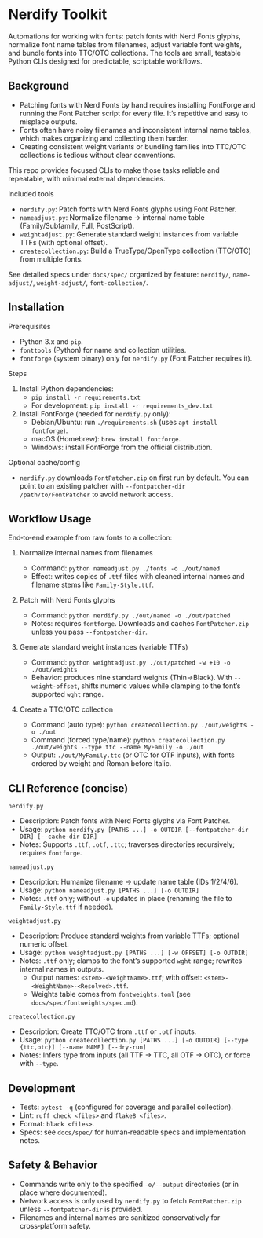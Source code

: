 # Nerdify Toolkit

Automations for working with fonts: patch fonts with Nerd Fonts glyphs, normalize font name tables from filenames, adjust variable font weights, and bundle fonts into TTC/OTC collections. The tools are small, testable Python CLIs designed for predictable, scriptable workflows.

## Background

- Patching fonts with Nerd Fonts by hand requires installing FontForge and running the Font Patcher script for every file. It’s repetitive and easy to misplace outputs.
- Fonts often have noisy filenames and inconsistent internal name tables, which makes organizing and collecting them harder.
- Creating consistent weight variants or bundling families into TTC/OTC collections is tedious without clear conventions.

This repo provides focused CLIs to make those tasks reliable and repeatable, with minimal external dependencies.

Included tools
- `nerdify.py`: Patch fonts with Nerd Fonts glyphs using Font Patcher.
- `nameadjust.py`: Normalize filename → internal name table (Family/Subfamily, Full, PostScript).
- `weightadjust.py`: Generate standard weight instances from variable TTFs (with optional offset).
- `createcollection.py`: Build a TrueType/OpenType collection (TTC/OTC) from multiple fonts.

See detailed specs under `docs/spec/` organized by feature: `nerdify/`, `name-adjust/`, `weight-adjust/`, `font-collection/`.

## Installation

Prerequisites
- Python 3.x and `pip`.
- `fonttools` (Python) for name and collection utilities.
- `fontforge` (system binary) only for `nerdify.py` (Font Patcher requires it).

Steps
1) Install Python dependencies:
   - `pip install -r requirements.txt`
   - For development: `pip install -r requirements_dev.txt`
2) Install FontForge (needed for `nerdify.py` only):
   - Debian/Ubuntu: run `./requirements.sh` (uses `apt install fontforge`).
   - macOS (Homebrew): `brew install fontforge`.
   - Windows: install FontForge from the official distribution.

Optional cache/config
- `nerdify.py` downloads `FontPatcher.zip` on first run by default. You can point to an existing patcher with `--fontpatcher-dir /path/to/FontPatcher` to avoid network access.

## Workflow Usage

End‑to‑end example from raw fonts to a collection:

1) Normalize internal names from filenames
   - Command: `python nameadjust.py ./fonts -o ./out/named`
   - Effect: writes copies of `.ttf` files with cleaned internal names and filename stems like `Family-Style.ttf`.

2) Patch with Nerd Fonts glyphs
   - Command: `python nerdify.py ./out/named -o ./out/patched`
   - Notes: requires `fontforge`. Downloads and caches `FontPatcher.zip` unless you pass `--fontpatcher-dir`.

3) Generate standard weight instances (variable TTFs)
   - Command: `python weightadjust.py ./out/patched -w +10 -o ./out/weights`
   - Behavior: produces nine standard weights (Thin→Black). With `--weight-offset`, shifts numeric values while clamping to the font’s supported `wght` range.

4) Create a TTC/OTC collection
   - Command (auto type): `python createcollection.py ./out/weights -o ./out`
   - Command (forced type/name): `python createcollection.py ./out/weights --type ttc --name MyFamily -o ./out`
   - Output: `./out/MyFamily.ttc` (or OTC for OTF inputs), with fonts ordered by weight and Roman before Italic.

## CLI Reference (concise)

`nerdify.py`
- Description: Patch fonts with Nerd Fonts glyphs via Font Patcher.
- Usage: `python nerdify.py [PATHS ...] -o OUTDIR [--fontpatcher-dir DIR] [--cache-dir DIR]`
- Notes: Supports `.ttf`, `.otf`, `.ttc`; traverses directories recursively; requires `fontforge`.

`nameadjust.py`
- Description: Humanize filename → update name table (IDs 1/2/4/6).
- Usage: `python nameadjust.py [PATHS ...] [-o OUTDIR]`
- Notes: `.ttf` only; without `-o` updates in place (renaming the file to `Family-Style.ttf` if needed).

`weightadjust.py`
- Description: Produce standard weights from variable TTFs; optional numeric offset.
- Usage: `python weightadjust.py [PATHS ...] [-w OFFSET] [-o OUTDIR]`
- Notes: `.ttf` only; clamps to the font’s supported `wght` range; rewrites internal names in outputs.
  - Output names: `<stem>-<WeightName>.ttf`; with offset: `<stem>-<WeightName>-<Resolved>.ttf`.
  - Weights table comes from `fontweights.toml` (see `docs/spec/fontweights/spec.md`).

`createcollection.py`
- Description: Create TTC/OTC from `.ttf` or `.otf` inputs.
- Usage: `python createcollection.py [PATHS ...] [-o OUTDIR] [--type {ttc,otc}] [--name NAME] [--dry-run]`
- Notes: Infers type from inputs (all TTF → TTC, all OTF → OTC), or force with `--type`.

## Development

- Tests: `pytest -q` (configured for coverage and parallel collection).
- Lint: `ruff check <files>` and `flake8 <files>`.
- Format: `black <files>`.
- Specs: see `docs/spec/` for human‑readable specs and implementation notes.

## Safety & Behavior

- Commands write only to the specified `-o/--output` directories (or in place where documented).
- Network access is only used by `nerdify.py` to fetch `FontPatcher.zip` unless `--fontpatcher-dir` is provided.
- Filenames and internal names are sanitized conservatively for cross‑platform safety.
